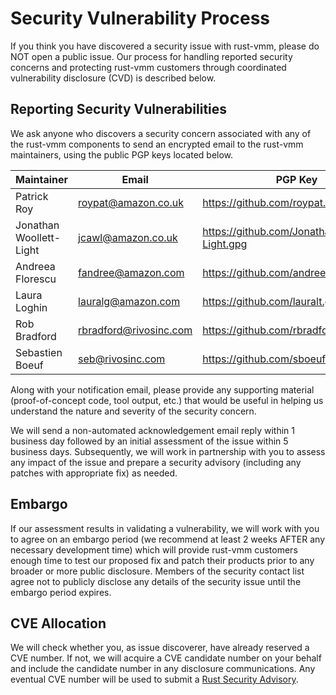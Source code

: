 # Security Vulnerability Process

If you think you have discovered a security issue with rust-vmm, please do NOT
open a public issue. Our process for handling reported security concerns and
protecting rust-vmm customers through coordinated vulnerability disclosure
(CVD) is described below.

## Reporting Security Vulnerabilities

We ask anyone who discovers a security concern associated with any of the
rust-vmm components to send an encrypted email to the rust-vmm maintainers,
using the public PGP keys located below.

|Maintainer|Email|PGP Key|
|---|---|---|
|Patrick Roy|roypat@amazon.co.uk|https://github.com/roypat.gpg|
|Jonathan Woollett-Light|jcawl@amazon.co.uk|https://github.com/JonathanWoollett-Light.gpg|
|Andreea Florescu|fandree@amazon.com|https://github.com/andreeaflorescu.gpg|
|Laura Loghin|lauralg@amazon.com|https://github.com/lauralt.gpg|
|Rob Bradford|rbradford@rivosinc.com|https://github.com/rbradford.gpg|
|Sebastien Boeuf|seb@rivosinc.com|https://github.com/sboeuf.gpg|


Along with your notification email, please provide any supporting material
(proof-of-concept code, tool output, etc.) that would be useful in helping us
understand the nature and severity of the security concern.

We will send a non-automated acknowledgement email reply within 1 business day
followed by an initial assessment of the issue within 5 business days.
Subsequently, we will work in partnership with you to assess any impact of the
issue and prepare a security advisory (including any patches with appropriate
fix) as needed.

## Embargo

If our assessment results in validating a vulnerability, we will work with you
to agree on an embargo period (we recommend at least 2 weeks AFTER any
necessary development time) which will provide rust-vmm customers enough time
to test our proposed fix and patch their products prior to any broader or more
public disclosure. Members of the security contact list agree not to publicly
disclose any details of the security issue until the embargo period expires.

## CVE Allocation

We will check whether you, as issue discoverer, have already reserved a CVE
number. If not, we will acquire a CVE candidate number on your behalf and
include the candidate number in any disclosure communications. Any eventual CVE
number will be used to submit a
[Rust Security Advisory](https://github.com/RustSec/advisory-db).
